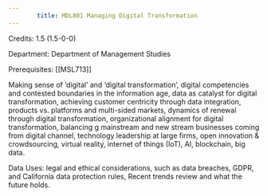 ```yaml
---
        title: MDL801 Managing Digital Transformation
---
```

Credits: 1.5 (1.5-0-0)

Department: Department of Management Studies

Prerequisites: [[MSL713]]

Making sense of ‘digital’ and ‘digital transformation’, digital competencies and contested boundaries in the information age, data as catalyst for digital transformation, achieving customer centricity through data integration, products vs. platforms and multi-sided markets, dynamics of renewal through digital transformation, organizational alignment for digital transformation, balancing g mainstream and new stream businesses coming from digital channel, technology leadership at large firms, open innovation & crowdsourcing, virtual reality, internet of things (IoT), AI, blockchain, big data.

Data Uses: legal and ethical considerations, such as data breaches, GDPR, and California data protection rules, Recent trends review and what the future holds.